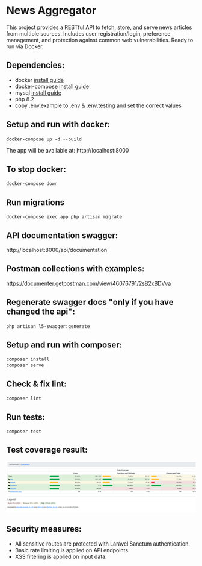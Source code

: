 # News Aggregator
This project provides a RESTful API to fetch, store, and serve news articles from multiple sources. Includes user registration/login, preference management, and protection against common web vulnerabilities. Ready to run via Docker.
## Dependencies:

- docker [install guide](https://www.digitalocean.com/community/tutorials/how-to-install-and-use-docker-on-ubuntu-20-04)
- docker-compose [install guide](https://linuxhostsupport.com/blog/how-to-install-and-configure-docker-compose-on-ubuntu-20-04/)
- mysql [install guide](https://www.digitalocean.com/community/tutorials/how-to-install-mysql-on-ubuntu-20-04)
- php 8.2
- copy .env.example to .env & .env.testing and set the correct values
  
## Setup and run with docker:

```
docker-compose up -d --build
```
The app will be available at: http://localhost:8000

## To stop docker:

```
docker-compose down
```
## Run migrations

```
docker-compose exec app php artisan migrate
```
## API documentation swagger:
http://localhost:8000/api/documentation


## Postman collections with examples:
https://documenter.getpostman.com/view/46076791/2sB2xBDVva

## Regenerate swagger docs "only if you have changed the api":
```
php artisan l5-swagger:generate
```
## Setup and run with composer:
```
composer install
composer serve
```
## Check & fix lint: 
```
composer lint
``` 
## Run tests:
```
composer test
``` 
## Test coverage result:
![Coverage](docs/coverage.png)

## Security measures:
- All sensitive routes are protected with Laravel Sanctum authentication.
- Basic rate limiting is applied on API endpoints.
- XSS filtering is applied on input data.
